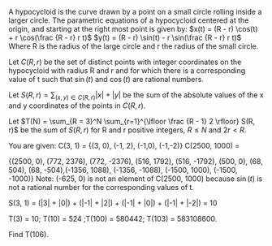 

A hypocycloid is the curve drawn by a point on a small circle rolling inside a larger circle. The parametric equations of a hypocycloid centered at the origin, and starting at the right most point is given by:
$x(t) = (R - r) \cos(t) + r \cos(\frac {R - r} r t)$
$y(t) = (R - r) \sin(t) - r \sin(\frac {R - r} r t)$
Where R is the radius of the large circle and r the radius of the small circle.


Let $C(R, r)$ be the set of distinct points with integer coordinates on the hypocycloid with radius R and r and for which there is a corresponding value of t such that $\sin(t)$ and $\cos(t)$ are rational numbers.

Let $S(R, r) = \sum_{(x,y) \in C(R, r)} |x| + |y|$ be the sum of the absolute values of the x and y coordinates of the points in $C(R, r)$.


Let $T(N) = \sum_{R = 3}^N \sum_{r=1}^{\lfloor \frac {R - 1} 2 \rfloor} S(R, r)$ be the sum of $S(R, r)$ for R and r positive integers, $R\leq N$  and $2r < R$.



You are given:
C(3, 1) = {(3, 0), (-1, 2), (-1,0), (-1,-2)}
C(2500, 1000) =

 {(2500, 0), (772, 2376), (772, -2376), (516, 1792),
 (516, -1792), (500, 0), (68, 504), (68, -504),(-1356, 1088), (-1356, -1088), (-1500, 1000), (-1500, -1000)}
Note: (-625, 0) is not an element of C(2500, 1000) because $\sin(t)$ is not a rational number for the corresponding values of t.


S(3, 1) = (|3| + |0|) + (|-1| + |2|) + (|-1| + |0|) + (|-1| + |-2|) = 10

T(3) = 10; T(10) = 524 ;T(100) = 580442; T(103) = 583108600.


Find T(106).

